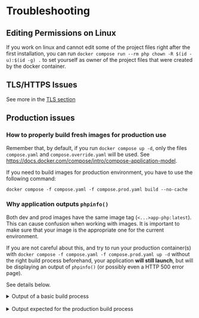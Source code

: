 # Troubleshooting

## Editing Permissions on Linux

If you work on linux and cannot edit some of the project files right after the first installation, you can run `docker compose run --rm php chown -R $(id -u):$(id -g) .` to set yourself as owner of the project files that were created by the docker container.

## TLS/HTTPS Issues

See more in the [TLS section](tls.md)

## Production issues

### How to properly build fresh images for production use

Remember that, by default, if you run `docker compose up -d`, only the files `compose.yaml` and `compose.override.yaml` will be used.
See https://docs.docker.com/compose/intro/compose-application-model.

If you need to build images for production environment, you have to use the following command:

```console
docker compose -f compose.yaml -f compose.prod.yaml build --no-cache
```

### Why application outputs `phpinfo()`

Both dev and prod images have the same image tag (`<...>app-php:latest`). This can cause confusion when working with images.
It is important to make sure that your image is the appropriate one for the current environment.

If you are not careful about this, and try to run your production container(s) with
`docker compose -f compose.yaml -f compose.prod.yaml up -d`
without the right build process beforehand, your application **will still launch**, but will be displaying an output of `phpinfo()` (or possibly even a HTTP 500 error page).

See details below.

<details>

<summary>Output of a basic build process</summary>

In the case of a dev image, you need the `compose.yaml` and `compose.override.yaml` files. Which are the default files for Docker Compose.
This means that running `docker compose <command>` or `docker compose -f compose.yaml -f compose.override.yaml <command>` is the same thing.

And in doing so, images `frankenphp_base` and `frankenphp_dev` are built. And not `frankenphp_prod`.
Which is good enough for dev purposes.

Then, you can start your dev container(s) by running: `docker compose up -d`.

</details>

<br>

<details>

<summary>Output expected for the production build process</summary>

To build the production image, you <ins>have to</ins> specify the `compose.yaml` and `compose.prod.yaml` files.
This means you have to run: `docker compose -f compose.yaml -f compose.prod.yaml up -d` in order to build your image
(careful: the order of `-f` arguments is important).

That way, you will see that `frankenphp_base` and `frankenphp_prod` are built this time, which is what you will need for production purposes.

You can finally start your prod container(s) by running: `docker compose -f compose.yaml -f compose.prod.yaml up -d`.

</details>

